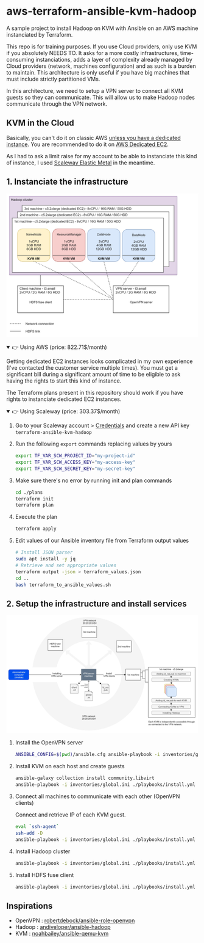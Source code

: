 # aws-terraform-ansible-kvm-hadoop

A sample project to install Hadoop on KVM with Ansible on an AWS machine instanciated by Terraform.

This repo is for training purposes. If you use Cloud providers, only use KVM if you absolutely NEEDS TO. It asks for a more costly infrastructures, time-consuming instanciations, adds a layer of complexity already managed by Cloud providers (network, machines configuration) and as such is a burden to maintain. This architecture is only useful if you have big machines that must include strictly partitioned VMs.

In this architecture, we need to setup a VPN server to connect all KVM guests so they can communicate. This will allow us to make Hadoop nodes communicate through the VPN network.

## KVM in the Cloud

Basically, you can't do it on classic AWS [unless you have a dedicated instance](https://aws.amazon.com/blogs/aws/new-amazon-ec2-bare-metal-instances-with-direct-access-to-hardware). You are recommended to do it on [AWS Dedicated EC2](https://aws.amazon.com/ec2/pricing/dedicated-instances).

As I had to ask a limit raise for my account to be able to instanciate this kind of instance, I used [Scaleway Elastic Metal](https://www.scaleway.com/en/elastic-metal/) in the meantime.

## 1. Instanciate the infrastructure

![Architecture schema](./schema.jpg)

<details open>
<summary>👉 Using AWS (price: 822.71$/month)</summary>

Getting dedicated EC2 instances looks complicated in my own experience (I've contacted the customer service multiple times). You must get a significant bill during a significant amount of time to be eligible to ask having the rights to start this kind of instance.

The Terraform plans present in this repository should work if you have rights to instanciate dedicated EC2 instances.

</details>

<details open>
<summary>👉 Using Scaleway (price: 303.37$/month)</summary>

1. Go to your Scaleway account > [Credentials](https://console.scaleway.com/project/credentials) and create a new API key `terraform-ansible-kvm-hadoop`

2. Run the following `export` commands replacing values by yours

    ```bash
    export TF_VAR_SCW_PROJECT_ID="my-project-id"
    export TF_VAR_SCW_ACCESS_KEY="my-access-key"
    export TF_VAR_SCW_SECRET_KEY="my-secret-key"
    ```

3. Make sure there's no error by running init and plan commands

    ```bash
    cd ./plans
    terraform init
    terraform plan
    ```

4. Execute the plan

    ```bash
    terraform apply
    ```

5. Edit values of our Ansible inventory file from Terraform output values

    ```bash
    # Install JSON parser
    sudo apt install -y jq
    # Retrieve and set appropriate values
    terraform output -json > terraform_values.json
    cd ..
    bash terraform_to_ansible_values.sh
    ```

</details>

## 2. Setup the infrastructure and install services

![Chaining of Ansible's playbook actions](./chaining.jpg)

1. Install the OpenVPN server

    ```bash
    ANSIBLE_CONFIG=$(pwd)/ansible.cfg ansible-playbook -i inventories/global.ini ./playbooks/install.yml --extra-vars @./vars/all.yml -t vpn-server
    ```

2. Install KVM on each host and create guests

    ```bash
    ansible-galaxy collection install community.libvirt
    ansible-playbook -i inventories/global.ini ./playbooks/install.yml --extra-vars @./vars/all.yml -t kvm-install
    ```

3. Connect all machines to communicate with each other (OpenVPN clients)

    Connect and retrieve IP of each KVM guest.

    ```bash
    eval `ssh-agent`
    ssh-add -D
    ansible-playbook -i inventories/global.ini ./playbooks/install.yml --extra-vars @./vars/all.yml -t vpn-client
    ```

4. Install Hadoop cluster

    ```bash
    ansible-playbook -i inventories/global.ini ./playbooks/install.yml --extra-vars @./vars/all.yml -t hadoop
    ```

5. Install HDFS fuse client

    ```bash
    ansible-playbook -i inventories/global.ini ./playbooks/install.yml --extra-vars @./vars/all.yml -t hdfs-fuse-install
    ```

## Inspirations

- OpenVPN : [robertdebock/ansible-role-openvpn](https://github.com/robertdebock/ansible-role-openvpn)
- Hadoop : [andiveloper/ansible-hadoop](https://github.com/andiveloper/ansible-hadoop)
- KVM : [noahbailey/ansible-qemu-kvm](https://github.com/noahbailey/ansible-qemu-kvm)
